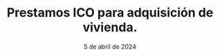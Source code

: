 ---
title: "Prestamos ICO para adquisición de vivienda."
description: |
    La concesión de estos avales para acceder a la primera vivienda estará sujeta al cumplimiento de determinados requisitos:

    Los adquirientes de viviendas deben ser personas físicas y mayores de edad, con residencia legal en España, debiendo acreditarla de manera continua e ininterrumpida durante los dos años anteriores a la solicitud del préstamo.
    Los ingresos individuales no pueden superar los 37.800 euros brutos al año (4,5 veces el IPREM). En el caso de que la vivienda sea adquirida por dos personas, el límite de ingresos se elevará al doble. Es decir, los ingresos de los dos adquirientes no podrán superar en conjunto, la suma del límite establecido para cada uno.
    En este punto, la medida cuenta con factores de mejora en función del número de hijos y de si la familia es monoparental. Así, dicho límite se incrementará en 0,3 veces el IPREM (2.520 euros brutos anuales) por cada menor a cargo y, además, en el caso de familia monoparental el límite se podrá incrementar en un 70% adicional.
    El límite de patrimonio del avalado será máximo de 100.000 euros.
    No podrán acogerse a esta línea de avales quienes ya sean propietarios de otra vivienda con anterioridad, independientemente de la forma de adquisición de esta. No obstante, con excepción a lo anterior, sí podrán acogerse quienes cumpliendo los requisitos concurran en algunas de estas circunstancias:
    Cuando el derecho de propiedad recaiga sobre una parte alícuota de la vivienda y esta se haya obtenido por herencia o transmisión mortis causa sin testamento.
    Para aquellas personas que, siendo titulares de una vivienda, acrediten su no disponibilidad por causa de separación o divorcio, por cualquier otra causa ajena a su voluntad, o cuando la vivienda resulte inaccesible por razón de discapacidad de su titular o de las personas que formen parte de su unidad de convivencia.
    El aval se podrá mantener dentro de los límites establecidos en el convenio siempre que sea la vivienda habitual del beneficiario/a, con la excepción de las circunstancias mencionadas anteriormente que puedan exigir el cambio de vivienda.
    ICO avalará hasta el 20% del importe del crédito, salvo que la vivienda adquirida disponga de una calificación energética D o superior, en cuyo caso se podrá avalar hasta el 25%.
    Casi 10 meses después de que el Ejecutivo lo anunciara y siete semanas después de su aprobación en Consejo de Ministros, estos avales todavía NO tienen fecha para estar operativos. Se encuentran pendientes del documento con todas las clausulas por parte de ICO. La banca puede reservarse la concesión o no de la hipoteca, aun habiendo cumplido todos los requisitos para acogerse a los prestamos ICO, siempre en función del riesgo hipotecario que tenga la operación.

date: "5 de abril de 2024"
company: "Ac Gabinete Inmobiliario"
---